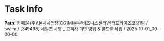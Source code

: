 # Task Info

**Path:** 카페24(주)\본사사업장\[CG]MI본부\비즈니스센터\엔터프라이즈코칭1팀 / swlim / [349498] 세일즈 시행 _ 고객사 대면 영업 & 콜드콜 작업 / 2025-10-01_00-00-00

